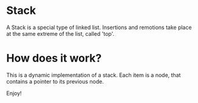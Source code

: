 # Stack

A Stack is a special type of linked list. 
Insertions and remotions take place at the same extreme of the list, called 'top'.

# How does it work?

This is a dynamic implementation of a stack.
Each item is a node, that contains a pointer to its previous node.

Enjoy!